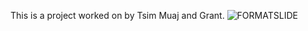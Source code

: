 This is a project worked on by Tsim Muaj and Grant.
![FORMATSLIDE](https://github.com/OceusGreycastle/atlas-printf/assets/143840095/8d83925f-4d09-4bb4-9a88-5949909248f6)
